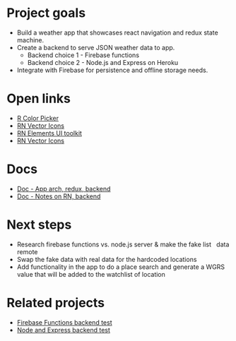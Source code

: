 Project goals
=============
- Build a weather app that showcases react navigation and redux state machine.
- Create a backend to serve JSON weather data to app.
    - Backend choice 1 - Firebase functions
    - Backend choice 2 - Node.js and Express on Heroku
- Integrate with Firebase for persistence and offline storage needs.

Open links
==========
- [R Color Picker](https://casesandberg.github.io/react-color/)
- [RN Vector Icons](https://oblador.github.io/react-native-vector-icons/)
- [RN Elements UI toolkit](https://github.com/react-native-training/react-native-elements#components-included)
- [RN Vector Icons](https://github.com/oblador/react-native-vector-icons#bundled-icon-sets)

Docs
====
- [Doc - App arch, redux, backend](https://goo.gl/QfbSHV)
- [Doc - Notes on RN, backend](https://goo.gl/Be1WVh)

Next steps
==========

- Research firebase functions vs. node.js server & make the fake list
  data remote
- Swap the fake data with real data for the hardcoded locations
- Add functionality in the app to do a place search and generate a WGRS
  value that will be added to the watchlist of location

Related projects
================
- [Firebase Functions backend test](https://github.com/nazmulidris/firebase-functions-react-native-weather/blob/master/TODO.md)
- [Node and Express backend test](https://github.com/r3bl-alliance/endpoint_learning/blob/master/TODO.md)